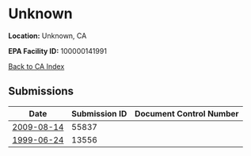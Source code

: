 # Unknown

**Location:** Unknown, CA

**EPA Facility ID:** 100000141991

[Back to CA Index](../../index.md)

## Submissions

| Date | Submission ID | Document Control Number |
|------|--------------|-------------------------|
| [2009-08-14](submissions/55837.md) | 55837 |  |
| [1999-06-24](submissions/13556.md) | 13556 |  |
